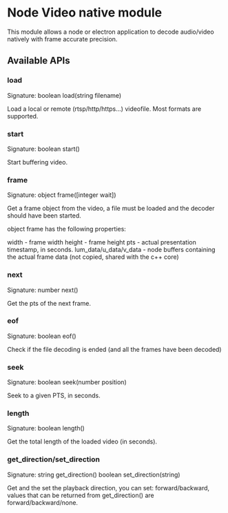 # Node Video native module

This module allows a node or electron application to decode audio/video natively with frame accurate precision.

## Available APIs

### load

Signature: boolean load(string filename)

Load a local or remote (rtsp/http/https...) videofile. Most formats are supported.

### start

Signature: boolean start()

Start buffering video.

### frame

Signature: object frame([integer wait])

Get a frame object from the video, a file must be loaded and the decoder should have been started.

object frame has the following properties:

width - frame width
height - frame height
pts - actual presentation timestamp, in seconds.
lum_data/u_data/v_data - node buffers containing the actual frame data (not copied, shared with the c++ core)

### next

Signature: number next()

Get the pts of the next frame.

### eof

Signature: boolean eof()

Check if the file decoding is ended (and all the frames have been decoded)

### seek

Signature: boolean seek(number position)

Seek to a given PTS, in seconds.

### length

Signature: boolean length()

Get the total length of the loaded video (in seconds).

### get_direction/set_direction

Signature: string get_direction()
           boolean set_direction(string)

Get and the set the playback direction, you can set: forward/backward, values that can be returned from get_direction() are forward/backward/none.